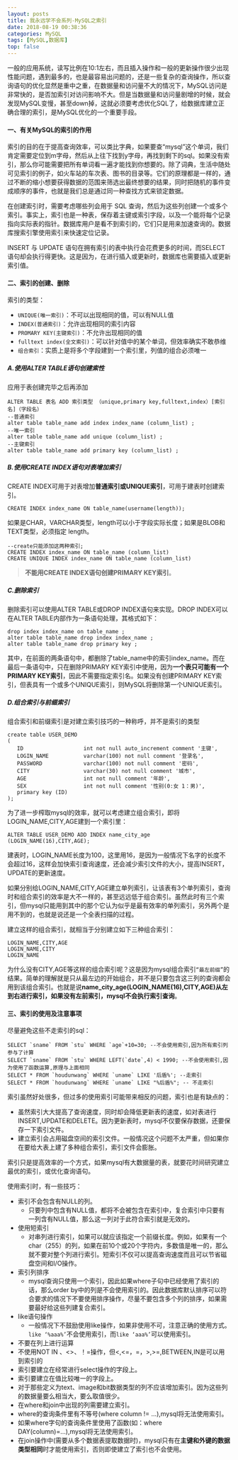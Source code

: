 ```yaml
---
layout: posts
title: 我永远学不会系列-MySQL之索引
date: 2018-08-19 00:38:36
categories: MySQL
tags: [MySQL,数据库]
top: false
---
```

一般的应用系统，读写比例在10:1左右，而且插入操作和一般的更新操作很少出现性能问题，遇到最多的，也是最容易出问题的，还是一些复杂的查询操作，所以查询语句的优化显然是重中之重，在数据量和访问量不大的情况下，MySQL访问是非常快的，是否加索引对访问影响不大。但是当数据量和访问量剧增的时候，就会发现MySQL变慢，甚至down掉，这就必须要考虑优化SQL了，给数据库建立正确合理的索引，是MySQL优化的一个重要手段。

<!--more--> 

#### 一、有关MySQL的索引的作用

索引的目的在于提高查询效率，可以类比字典，如果要查“mysql”这个单词，我们肯定需要定位到m字母，然后从上往下找到y字母，再找到剩下的sql。如果没有索引，那么你可能需要把所有单词看一遍才能找到你想要的。除了词典，生活中随处可见索引的例子，如火车站的车次表、图书的目录等。它们的原理都是一样的，通过不断的缩小想要获得数据的范围来筛选出最终想要的结果，同时把随机的事件变成顺序的事件，也就是我们总是通过同一种查找方式来锁定数据。

在创建索引时，需要考虑哪些列会用于 SQL 查询，然后为这些列创建一个或多个索引。事实上，索引也是一种表，保存着主键或索引字段，以及一个能将每个记录指向实际表的指针。数据库用户是看不到索引的，它们只是用来加速查询的。数据库搜索引擎使用索引来快速定位记录。

INSERT 与 UPDATE 语句在拥有索引的表中执行会花费更多的时间，而SELECT 语句却会执行得更快。这是因为，在进行插入或更新时，数据库也需要插入或更新索引值。

#### 二、索引的创建、删除

索引的类型：

- `UNIQUE(唯一索引)`：不可以出现相同的值，可以有NULL值
- `INDEX(普通索引)`：允许出现相同的索引内容
- `PROMARY KEY(主键索引)`：不允许出现相同的值
- `fulltext index(全文索引)`：可以针对值中的某个单词，但效率确实不敢恭维
- `组合索引`：实质上是将多个字段建到一个索引里，列值的组合必须唯一

##### A.使用ALTER TABLE语句创建索性

应用于表创建完毕之后再添加

```
ALTER TABLE 表名 ADD 索引类型 （unique,primary key,fulltext,index）[索引名]（字段名）
--普通索引
alter table table_name add index index_name (column_list) ;
--唯一索引
alter table table_name add unique (column_list) ;
--主键索引
alter table table_name add primary key (column_list) ;
```

##### B.使用CREATE INDEX语句对表增加索引

CREATE INDEX可用于对表增加**普通索引或UNIQUE索引**，可用于建表时创建索引。

```
CREATE INDEX index_name ON table_name(username(length));
```

如果是CHAR，VARCHAR类型，length可以小于字段实际长度；如果是BLOB和TEXT类型，必须指定 length。

```
--create只能添加这两种索引;
CREATE INDEX index_name ON table_name (column_list)
CREATE UNIQUE INDEX index_name ON table_name (column_list)
```

> **不能用CREATE INDEX语句创建PRIMARY KEY索引**。

##### C.删除索引

删除索引可以使用ALTER TABLE或DROP INDEX语句来实现。DROP INDEX可以在ALTER TABLE内部作为一条语句处理，其格式如下：

```
drop index index_name on table_name ;
alter table table_name drop index index_name ;
alter table table_name drop primary key ;
```

其中，在前面的两条语句中，都删除了table_name中的索引index_name。而在最后一条语句中，只在删除PRIMARY KEY索引中使用，因为**一个表只可能有一个PRIMARY KEY索引**，因此不需要指定索引名。如果没有创建PRIMARY KEY索引，但表具有一个或多个UNIQUE索引，则MySQL将删除第一个UNIQUE索引。

##### D.组合索引与前缀索引

组合索引和前缀索引是对建立索引技巧的一种称呼，并不是索引的类型

```
create table USER_DEMO
(
   ID                   int not null auto_increment comment '主键',
   LOGIN_NAME           varchar(100) not null comment '登录名',
   PASSWORD             varchar(100) not null comment '密码',
   CITY                 varchar(30) not null comment '城市',
   AGE                  int not null comment '年龄',
   SEX                  int not null comment '性别(0:女 1：男)',
   primary key (ID)
);
```

为了进一步榨取mysql的效率，就可以考虑建立组合索引，即将LOGIN_NAME,CITY,AGE建到一个索引里：

```
ALTER TABLE USER_DEMO ADD INDEX name_city_age (LOGIN_NAME(16),CITY,AGE);
```

建表时，LOGIN_NAME长度为100，这里用16，是因为一般情况下名字的长度不会超过16，这样会加快索引查询速度，还会减少索引文件的大小，提高INSERT，UPDATE的更新速度。

如果分别给LOGIN_NAME,CITY,AGE建立单列索引，让该表有3个单列索引，查询时和组合索引的效率是大不一样的，甚至远远低于组合索引。虽然此时有三个索引，但mysql只能用到其中的那个它认为似乎是最有效率的单列索引，另外两个是用不到的，也就是说还是一个全表扫描的过程。

建立这样的组合索引，就相当于分别建立如下三种组合索引：

```
LOGIN_NAME,CITY,AGE
LOGIN_NAME,CITY
LOGIN_NAME
```

为什么没有CITY,AGE等这样的组合索引呢？这是因为mysql组合索引`“最左前缀”`的结果。简单的理解就是只从最左边的开始组合，并不是只要包含这三列的查询都会用到该组合索引。也就是说**name_city_age(LOGIN_NAME(16),CITY,AGE)从左到右进行索引，如果没有左前索引，mysql不会执行索引查询**。

#### 三、索引的使用及注意事项

尽量避免这些不走索引的sql：

```
SELECT `sname` FROM `stu` WHERE `age`+10=30; --不会使用索引,因为所有索引列参与了计算
SELECT `sname` FROM `stu` WHERE LEFT(`date`,4) < 1990; --不会使用索引,因为使用了函数运算,原理与上面相同
SELECT * FROM `houdunwang` WHERE `uname` LIKE '后盾%'; --走索引
SELECT * FROM `houdunwang` WHERE `uname` LIKE "%后盾%"; -- 不走索引
```

索引虽然好处很多，但过多的使用索引可能带来相反的问题，索引也是有缺点的：

- 虽然索引大大提高了查询速度，同时却会降低更新表的速度，如对表进行INSERT,UPDATE和DELETE。因为更新表时，mysql不仅要保存数据，还要保存一下索引文件。
- 建立索引会占用磁盘空间的索引文件。一般情况这个问题不太严重，但如果你在要给大表上建了多种组合索引，索引文件会膨胀。

索引只是提高效率的一个方式，如果mysql有大数据量的表，就要花时间研究建立最优的索引，或优化查询语句。

使用索引时，有一些技巧：

- 索引不会包含有NULL的列。
  - 只要列中包含有NULL值，都将不会被包含在索引中，复合索引中只要有一列含有NULL值，那么这一列对于此符合索引就是无效的。
- 使用短索引
  - 对串列进行索引，如果可以就应该指定一个前缀长度。例如，如果有一个char（255）的列，如果在前10个或20个字符内，多数值是唯一的，那么就不要对整个列进行索引。短索引不仅可以提高查询速度而且可以节省磁盘空间和I/O操作。
- 索引列排序
  - mysql查询只使用一个索引，因此如果where子句中已经使用了索引的话，那么order by中的列是不会使用索引的。因此数据库默认排序可以符合要求的情况下不要使用排序操作，尽量不要包含多个列的排序，如果需要最好给这些列建复合索引。
- like语句操作
  - 一般情况下不鼓励使用like操作，如果非使用不可，注意正确的使用方式。`like ‘%aaa%’`不会使用索引，而`like ‘aaa%’`可以使用索引。
- 不要在列上进行运算
- 不使用NOT IN 、<>、！=操作，但<,<=，=，>,>=,BETWEEN,IN是可以用到索引的
- 索引要建立在经常进行select操作的字段上。
- 索引要建立在值比较唯一的字段上。
- 对于那些定义为text、image和bit数据类型的列不应该增加索引。因为这些列的数据量要么相当大，要么取值很少。
- 在where和join中出现的列需要建立索引。
- where的查询条件里有不等号(where column != …),mysql将无法使用索引。
- 如果where字句的查询条件里使用了函数(如：where DAY(column)=…),mysql将无法使用索引。
- 在join操作中(需要从多个数据表提取数据时)，mysql只有在**主键和外键的数据类型相同**时才能使用索引，否则即使建立了索引也不会使用。


